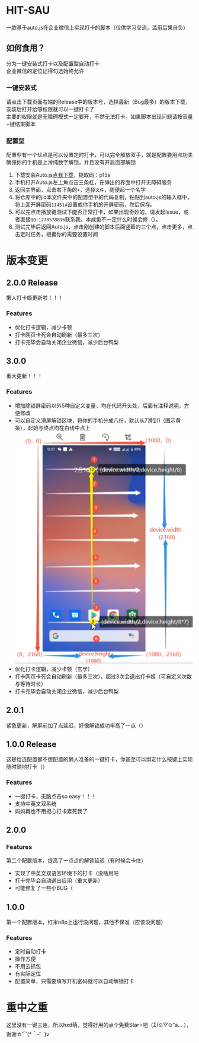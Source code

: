 <!--
 * @Author: daiisuukee（黛苏珂）
 * @Date: 2022-02-16 16:05:19
 * @LastEditTime: 2022-02-17 19:07:21
 * @Description: In User Settings Edit
 * @FilePath: \Hit-SAU\README.md
-->
# HIT-SAU
一款基于auto.js在企业微信上实现打卡的脚本（仅供学习交流，滥用后果自负）
## 如何食用？
分为一键安装式打卡以及配置型自动打卡   
企业微信的定位记得勾选始终允许
### 一键安装式
请点击下载页面右端的Release中的版本号，选择最新（Bug最多）的版本下载，安装后打开给够权限就可以一键打卡了     
主要的权限就是无障碍模式一定要开，不然无法打卡。如果脚本出现问题请按音量+键结束脚本
### 配置型
配置型有一个优点是可以设置定时打卡，可以完全解放双手，就是配置要用点功夫
确保你的手机是上滑纯数字解锁，并且没有开启面部解锁
1. 下载安装Auto.js[点我下载](https://pan.baidu.com/s/1fsVMulvK6zqYvSkzeCtJIg)，提取码：p15s
2. 手机打开Auto.js左上角点击三条杠，在弹出的界面中打开无障碍服务
3. 返回主界面，点击右下角的`+`，选择`文件`，随便起一个名字
4. 将仓库中的jio本文件夹中的配置型中的代码复制，粘贴到auto.js的输入框中，将上面开屏密码`114514`设置成你手机的开屏密码，然后保存。
5. 可以先点击播放键测试下能否正常打卡，如果出现奇妙的，请发起Issue，或者直接`QQ:1278578896`联系我，本咸鱼不一定什么时候会修（）。
6. 测试完毕后返回Auto.js，点击刚创建的脚本后面竖着的三个点，点击更多，点击定时任务，根据你的需要设置时间
# 版本变更
## 2.0.0 Release
懒人打卡姬更新啦！！！
### Features
- 优化打卡逻辑，减少卡顿
- 打卡网页卡死会自动刷新（最多三次）
- 打卡完毕会自动关闭企业微信，减少后台鸭梨
## 3.0.0
重大更新！！！
### Features
- 增加除锁屏密码以外5种自定义变量，均在代码开头处，后面有注释说明，方便修改
- 可以自定义滑屏解锁区块，将你的手机分成八份，默认从7滑到1（图示黄条），起始与终点均在白线中点上      
![](/swipe_schematic.png)
- 优化打卡逻辑，减少卡顿（玄学）
- 打卡网页卡死会自动刷新（最多三次），超过3次会退出打卡姬（可自定义次数与等待时长）
- 打卡完毕会自动关闭企业微信，减少后台鸭梨
## 2.0.1 
紧急更新，解屏前加了点延迟，好像解锁成功率高了一点（）
## 1.0.0 Release
这是给连配置都不想配置的懒人准备的一键打卡，你甚至可以绑定什么按键上实现随时随地打卡（）
### Features
- 一键打卡，无脑点击so easy！！！
- 支持中英文双系统
- 妈妈再也不用担心打卡累死我了
## 2.0.0
### Features
第二个配置版本，提高了一点点的解锁延迟（有时候会卡住）
- 实现了中英文双语言环境下的打卡（没啥用吧
- 打卡完毕会自动退出应用（重大更新）
- 可能修复了一些小BUG（
## 1.0.0
第一个配置版本，红米n8p上运行没问题，其他不保准（应该没问题）
### Features
- 定时自动打卡
- 操作方便
- 不用去抓包
- 有实际定位
- 配置简单，只需要填写开机密码就可以自动解锁打卡
# 重中之重
这里没有一键三连，所以hxd萌，觉得好用的点个免费Star⭐吧（Σ(⊙▽⊙"a... ），谢谢☆⌒(*＾-゜)v 